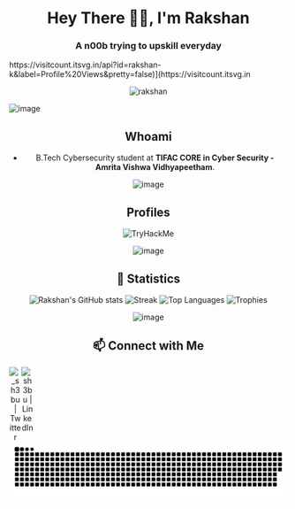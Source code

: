 <h1 align="center">Hey There 👋🏻, I'm Rakshan </h1>
<h3 align="center"> A n00b trying to upskill everyday </h3>
https://visitcount.itsvg.in/api?id=rakshan-k&label=Profile%20Views&pretty=false)](https://visitcount.itsvg.in
<p align="center"> <img src="(https://visitcount.itsvg.in/api?id=rakshan-k&label=Profile%20Views&pretty=false)](https://visitcount.itsvg.in)" alt="rakshan" /> </p>

![image](https://user-images.githubusercontent.com/59029171/162222621-7e7fbad3-4f33-4964-94a8-6f6189e97142.png)

<div align="center">
  
## Whoami

- B.Tech Cybersecurity student at **TIFAC CORE in Cyber Security - Amrita Vishwa  Vidhyapeetham**.



![image](https://user-images.githubusercontent.com/59029171/162222621-7e7fbad3-4f33-4964-94a8-6f6189e97142.png)

## Profiles 

<img src="https://tryhackme-badges.s3.amazonaws.com/r4k5h4n.png" alt="TryHackMe">

![image](https://user-images.githubusercontent.com/59029171/162222621-7e7fbad3-4f33-4964-94a8-6f6189e97142.png)

## 🧮 Statistics

![Rakshan's GitHub stats](https://github-readme-stats.vercel.app/api?username=rakshan-k&theme=midnight-purple&hide_border=false&include_all_commits=true&count_private=true)
![Streak](https://github-readme-streak-stats.herokuapp.com/?user=rakshan-k&theme=midnight-purple&hide_border=false)
![Top Languages](https://github-readme-stats.vercel.app/api/top-langs/?username=rakshan-k&theme=midnight-purple&hide_border=false&include_all_commits=true&count_private=true&layout=compact)
![Trophies](https://github-profile-trophy.vercel.app/?username=rakshan-k&theme=radical&no-frame=false&no-bg=true&margin-w=4)


![image](https://user-images.githubusercontent.com/59029171/162222621-7e7fbad3-4f33-4964-94a8-6f6189e97142.png)


## 📫 Connect with Me 

[<img align="left" alt="_sh3bu | Twitter" width="22px" src="https://cdn.jsdelivr.net/npm/simple-icons@v3/icons/twitter.svg"/>][twitter]
[<img align="left" alt="sh3bu | LinkedIn" width="22px" src="https://cdn.jsdelivr.net/npm/simple-icons@v3/icons/linkedin.svg"/>][linkedin]

<!-- Reference Links -->

[twitter]:  https://x.com/FacelessGod_11
[linkedin]: [https://linkedin.com/in/shebu](https://www.linkedin.com/in/rakshan-k-87089a25a/)

<picture>
<img src="https://raw.githubusercontent.com/hxu296/hxu296/output/github-contribution-grid-snake.svg" />
</picture>
  
